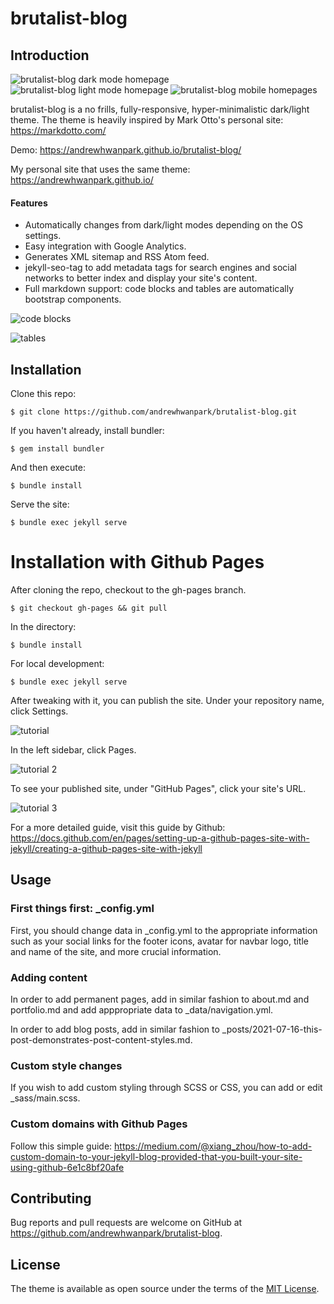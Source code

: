 # brutalist-blog

## Introduction

![brutalist-blog dark mode homepage](https://user-images.githubusercontent.com/13270895/131266947-65f2ae83-7d9e-48d7-8cd6-05a1d59df0ab.png)
![brutalist-blog light mode homepage](https://user-images.githubusercontent.com/13270895/131266950-3a0e0eff-0b15-4f60-ba22-231bcd78fb0c.png)
![brutalist-blog mobile homepages](https://user-images.githubusercontent.com/13270895/131266952-e245630a-9874-4bde-952c-3c63ebd745e0.png)

brutalist-blog is a no frills, fully-responsive, hyper-minimalistic dark/light theme. The theme is heavily inspired by Mark Otto's personal site: https://markdotto.com/

Demo: https://andrewhwanpark.github.io/brutalist-blog/

My personal site that uses the same theme: https://andrewhwanpark.github.io/

#### Features

- Automatically changes from dark/light modes depending on the OS settings.
- Easy integration with Google Analytics.
- Generates XML sitemap and RSS Atom feed.
- jekyll-seo-tag to add metadata tags for search engines and social networks to better index and display your site's content.
- Full markdown support: code blocks and tables are automatically bootstrap components.

![code blocks](https://user-images.githubusercontent.com/13270895/126393675-dacc65f1-7dd2-4651-ae2b-0e77eda7cd11.png)

![tables](https://user-images.githubusercontent.com/13270895/126393680-7b7fae57-abd0-4843-a9a1-c4f334b5eaa4.png)

## Installation

Clone this repo:

    $ git clone https://github.com/andrewhwanpark/brutalist-blog.git

If you haven't already, install bundler:

    $ gem install bundler

And then execute:

    $ bundle install

Serve the site:

    $ bundle exec jekyll serve

# Installation with Github Pages

After cloning the repo, checkout to the gh-pages branch.

    $ git checkout gh-pages && git pull

In the directory:

    $ bundle install

For local development:

    $ bundle exec jekyll serve

After tweaking with it, you can publish the site. Under your repository name, click Settings.

![tutorial](https://docs.github.com/assets/images/help/repository/repo-actions-settings.png)

In the left sidebar, click Pages.

![tutorial 2](https://docs.github.com/assets/images/help/pages/pages-tab.png)

To see your published site, under "GitHub Pages", click your site's URL.

![tutorial 3](https://docs.github.com/assets/images/help/pages/click-pages-url-to-preview.png)

For a more detailed guide, visit this guide by Github: https://docs.github.com/en/pages/setting-up-a-github-pages-site-with-jekyll/creating-a-github-pages-site-with-jekyll

## Usage

### First things first: \_config.yml

First, you should change data in \_config.yml to the appropriate information such as your social links for the footer icons, avatar for navbar logo, title and name of the site, and more crucial information.

### Adding content

In order to add permanent pages, add in similar fashion to about.md and portfolio.md and add apppropriate data to \_data/navigation.yml.

In order to add blog posts, add in similar fashion to \_posts/2021-07-16-this-post-demonstrates-post-content-styles.md.

### Custom style changes

If you wish to add custom styling through SCSS or CSS, you can add or edit \_sass/main.scss.

### Custom domains with Github Pages

Follow this simple guide: https://medium.com/@xiang_zhou/how-to-add-custom-domain-to-your-jekyll-blog-provided-that-you-built-your-site-using-github-6e1c8bf20afe

## Contributing

Bug reports and pull requests are welcome on GitHub at https://github.com/andrewhwanpark/brutalist-blog.

## License

The theme is available as open source under the terms of the [MIT License](https://opensource.org/licenses/MIT).
